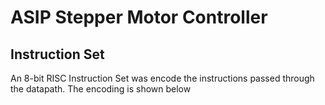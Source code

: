# ASIP Stepper Motor Controller

## Instruction Set
An 8-bit RISC Instruction Set was encode the instructions passed through the datapath. The encoding is shown below
